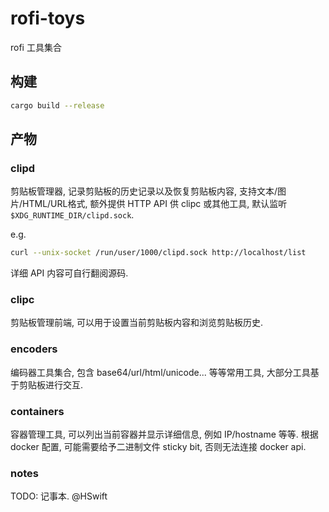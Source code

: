 # rofi-toys

rofi 工具集合

## 构建

```sh
cargo build --release
```

## 产物

### clipd

剪贴板管理器, 记录剪贴板的历史记录以及恢复剪贴板内容, 支持文本/图片/HTML/URL格式, 额外提供 HTTP API 供 clipc 或其他工具, 默认监听 `$XDG_RUNTIME_DIR/clipd.sock`.

e.g.
```sh
curl --unix-socket /run/user/1000/clipd.sock http://localhost/list
```

详细 API 内容可自行翻阅源码.

### clipc

剪贴板管理前端, 可以用于设置当前剪贴板内容和浏览剪贴板历史.

### encoders

编码器工具集合, 包含 base64/url/html/unicode... 等等常用工具, 大部分工具基于剪贴板进行交互.

### containers

容器管理工具, 可以列出当前容器并显示详细信息, 例如 IP/hostname 等等. 根据 docker 配置, 可能需要给予二进制文件 sticky bit, 否则无法连接 docker api.

### notes

TODO: 记事本. @HSwift
